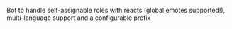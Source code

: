 Bot to handle self-assignable roles with reacts (global emotes supported!), multi-language support and a configurable prefix